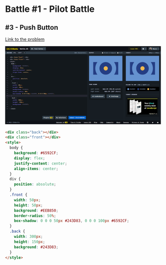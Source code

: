 # Battle #1 - Pilot Battle

## #3 - Push Button

[Link to the problem](https://cssbattle.dev/play/3)

![result](./images/03_push-button.png)

```html
<div class="back"></div>
<div class="front"></div>
<style>
  body {
    background: #6592CF;
    display: flex;
    justify-content: center;
    align-items: center;
  }
  div {
    position: absolute;
  }
  .front {
    width: 50px;
    height: 50px;
    background: #EEB850;
    border-radius: 50%;
    box-shadow: 0 0 0 50px #243D83, 0 0 0 100px #6592CF;
  }
  .back {
    width: 300px;
    height: 150px;
    background: #243D83;
  }
</style>
```
